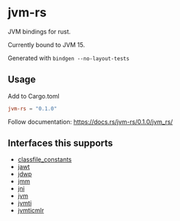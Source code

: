 # jvm-rs

JVM bindings for rust.

Currently bound to JVM 15.

Generated with `bindgen --no-layout-tests`

## Usage

Add to Cargo.toml
```toml
jvm-rs = "0.1.0"
```

Follow documentation: https://docs.rs/jvm-rs/0.1.0/jvm_rs/

## Interfaces this supports
* [classfile_constants](https://github.com/openjdk/jdk/blob/jdk-16+24/src/java.base/share/native/include/classfile_constants.h.template)
* [jawt](https://github.com/openjdk/jdk/blob/jdk-16+24/src/java.desktop/share/native/include/jawt.h)
* [jdwp](https://github.com/openjdk/jdk/blob/jdk-16+24/src/jdk.jdwp.agent/share/native/include/jdwpTransport.h)
* [jmm](https://github.com/openjdk/jdk/blob/jdk-16+24/src/hotspot/share/include/jmm.h)
* [jni](https://github.com/openjdk/jdk/blob/jdk-16+24/src/java.base/share/native/include/jni.h)
* [jvm](https://github.com/openjdk/jdk/blob/jdk-16+24/src/hotspot/share/include/jvm.h)
* [jvmti](https://github.com/openjdk/jdk/blob/jdk-16+24/src/hotspot/share/prims/jvmtiH.xsl)
* [jvmticmlr](https://github.com/openjdk/jdk/blob/jdk-16+24/src/java.base/share/native/include/jvmticmlr.h)
